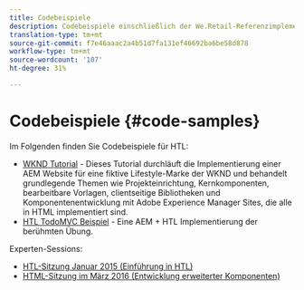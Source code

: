 ```yaml
---
title: Codebeispiele
description: Codebeispiele einschließlich der We.Retail-Referenzimplementierung
translation-type: tm+mt
source-git-commit: f7e46aaac2a4b51d7fa131ef46692ba6be58d878
workflow-type: tm+mt
source-wordcount: '107'
ht-degree: 31%

---
```



# Codebeispiele {#code-samples}

Im Folgenden finden Sie Codebeispiele für HTL:

* [WKND Tutorial](https://docs.adobe.com/content/help/de-DE/experience-manager-learn/getting-started-wknd-tutorial-develop/overview.html)  - Dieses Tutorial durchläuft die Implementierung einer AEM Website für eine fiktive Lifestyle-Marke der WKND und behandelt grundlegende Themen wie Projekteinrichtung, Kernkomponenten, bearbeitbare Vorlagen, clientseitige Bibliotheken und Komponentenentwicklung mit Adobe Experience Manager Sites, die alle in HTML implementiert sind.
* [HTL TodoMVC Beispiel](https://github.com/Adobe-Marketing-Cloud/aem-sightly-sample-todomvc)  - Eine AEM + HTL Implementierung der berühmten Übung.

Experten-Sessions:

* [HTL-Sitzung Januar 2015 (Einführung in HTL)](http://scottsdigitalcommunity.blogspot.ca/2015/01/upcoming-sessions-of-ask-aem-community.html)
* [HTML-Sitzung im März 2016 (Entwicklung erweiterter Komponenten)](http://scottsdigitalcommunity.blogspot.ca/2016/03/ask-aem-community-experts-deep-dive.html)
